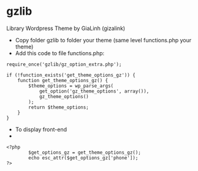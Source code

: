 # gzlib
Library Wordpress Theme by GiaLinh (gizalink)

- Copy folder gzlib to folder your theme (same level functions.php your theme)
- Add this code to file functions.php:
```
require_once('gzlib/gz_option_extra.php');

if (!function_exists('get_theme_options_gz')) {
	function get_theme_options_gz() {
		$theme_options = wp_parse_args(
			get_option('gz_theme_options', array()),
			gz_theme_options()
		);
		return $theme_options;
	}
}
```

- To display front-end 
- 
```
<?php 
		$get_options_gz = get_theme_options_gz(); 
		echo esc_attr($get_options_gz['phone']); 
?>

```
